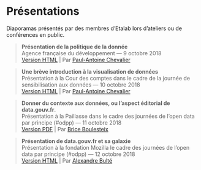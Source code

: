 # Présentations

Diaporamas présentés par des membres d’Etalab lors d’ateliers ou de conférences en public.

> **Présentation de la politique de la donnée**<br>
> Agence française du développement&nbsp;— 9 octobre 2018<br>
> [Version HTML](https://etalab.github.io/etalab/diaporamas/slides-afd.html) | Par [Paul-Antoine Chevalier](https://github.com/pachevalier)

> **Une brève introduction à la visualisation de données**<br>
> Présentation à la Cour des comptes dans le cadre de la journée de sensibilisation aux données&nbsp;— 10 octobre 2018<br>
> [Version HTML](https://etalab.github.io/etalab/diaporamas/slides-courdescomptes.html) | Par [Paul-Antoine Chevalier](https://github.com/pachevalier)

> **Donner du contexte aux données, ou l’aspect éditorial de data.gouv.fr**.<br>
> Présentation à la Paillasse dans le cadre des journées de l’open data par principe (#odpp)&nbsp;— 11 octobre 2018<br>
> [Version PDF](diaporamas/2018-10-11-atelier-edito-datagouvfr.pdf) | Par [Brice Boulesteix](https://github.com/bboulesteix)

> **Présentation de data.gouv.fr et sa galaxie**<br>
> Présentation à la fondation Mozilla le cadre des journées de l’open data par principe (#odpp)&nbsp;— 12 octobre 2018<br>
> [Version HTML](https://speakerdeck.com/abulte/data-dot-gouv-dot-fr-atelier-odpp-2018-10-12) | Par [Alexandre Bulté](https://github.com/abulte)
